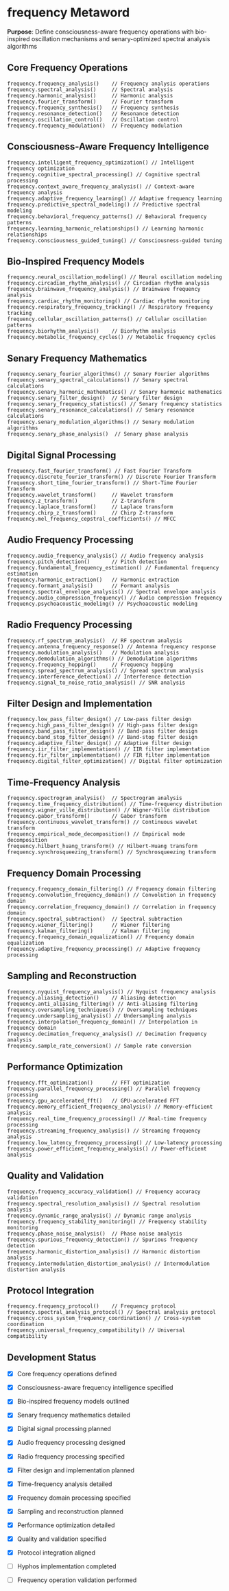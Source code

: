 # frequency Metaword

**Purpose**: Define consciousness-aware frequency operations with bio-inspired oscillation mechanisms and senary-optimized spectral analysis algorithms

## Core Frequency Operations

```hyphos
frequency.frequency_analysis()    // Frequency analysis operations
frequency.spectral_analysis()     // Spectral analysis
frequency.harmonic_analysis()     // Harmonic analysis
frequency.fourier_transform()     // Fourier transform
frequency.frequency_synthesis()   // Frequency synthesis
frequency.resonance_detection()   // Resonance detection
frequency.oscillation_control()   // Oscillation control
frequency.frequency_modulation()  // Frequency modulation
```

## Consciousness-Aware Frequency Intelligence

```hyphos
frequency.intelligent_frequency_optimization() // Intelligent frequency optimization
frequency.cognitive_spectral_processing() // Cognitive spectral processing
frequency.context_aware_frequency_analysis() // Context-aware frequency analysis
frequency.adaptive_frequency_learning() // Adaptive frequency learning
frequency.predictive_spectral_modeling() // Predictive spectral modeling
frequency.behavioral_frequency_patterns() // Behavioral frequency patterns
frequency.learning_harmonic_relationships() // Learning harmonic relationships
frequency.consciousness_guided_tuning() // Consciousness-guided tuning
```

## Bio-Inspired Frequency Models

```hyphos
frequency.neural_oscillation_modeling() // Neural oscillation modeling
frequency.circadian_rhythm_analysis() // Circadian rhythm analysis
frequency.brainwave_frequency_analysis() // Brainwave frequency analysis
frequency.cardiac_rhythm_monitoring() // Cardiac rhythm monitoring
frequency.respiratory_frequency_tracking() // Respiratory frequency tracking
frequency.cellular_oscillation_patterns() // Cellular oscillation patterns
frequency.biorhythm_analysis()    // Biorhythm analysis
frequency.metabolic_frequency_cycles() // Metabolic frequency cycles
```

## Senary Frequency Mathematics

```hyphos
frequency.senary_fourier_algorithms() // Senary Fourier algorithms
frequency.senary_spectral_calculations() // Senary spectral calculations
frequency.senary_harmonic_mathematics() // Senary harmonic mathematics
frequency.senary_filter_design()  // Senary filter design
frequency.senary_frequency_statistics() // Senary frequency statistics
frequency.senary_resonance_calculations() // Senary resonance calculations
frequency.senary_modulation_algorithms() // Senary modulation algorithms
frequency.senary_phase_analysis()  // Senary phase analysis
```

## Digital Signal Processing

```hyphos
frequency.fast_fourier_transform() // Fast Fourier Transform
frequency.discrete_fourier_transform() // Discrete Fourier Transform
frequency.short_time_fourier_transform() // Short-Time Fourier Transform
frequency.wavelet_transform()     // Wavelet transform
frequency.z_transform()           // Z-transform
frequency.laplace_transform()     // Laplace transform
frequency.chirp_z_transform()     // Chirp Z-transform
frequency.mel_frequency_cepstral_coefficients() // MFCC
```

## Audio Frequency Processing

```hyphos
frequency.audio_frequency_analysis() // Audio frequency analysis
frequency.pitch_detection()       // Pitch detection
frequency.fundamental_frequency_estimation() // Fundamental frequency estimation
frequency.harmonic_extraction()   // Harmonic extraction
frequency.formant_analysis()      // Formant analysis
frequency.spectral_envelope_analysis() // Spectral envelope analysis
frequency.audio_compression_frequency() // Audio compression frequency
frequency.psychoacoustic_modeling() // Psychoacoustic modeling
```

## Radio Frequency Processing

```hyphos
frequency.rf_spectrum_analysis()  // RF spectrum analysis
frequency.antenna_frequency_response() // Antenna frequency response
frequency.modulation_analysis()   // Modulation analysis
frequency.demodulation_algorithms() // Demodulation algorithms
frequency.frequency_hopping()     // Frequency hopping
frequency.spread_spectrum_analysis() // Spread spectrum analysis
frequency.interference_detection() // Interference detection
frequency.signal_to_noise_ratio_analysis() // SNR analysis
```

## Filter Design and Implementation

```hyphos
frequency.low_pass_filter_design() // Low-pass filter design
frequency.high_pass_filter_design() // High-pass filter design
frequency.band_pass_filter_design() // Band-pass filter design
frequency.band_stop_filter_design() // Band-stop filter design
frequency.adaptive_filter_design() // Adaptive filter design
frequency.iir_filter_implementation() // IIR filter implementation
frequency.fir_filter_implementation() // FIR filter implementation
frequency.digital_filter_optimization() // Digital filter optimization
```

## Time-Frequency Analysis

```hyphos
frequency.spectrogram_analysis()  // Spectrogram analysis
frequency.time_frequency_distribution() // Time-frequency distribution
frequency.wigner_ville_distribution() // Wigner-Ville distribution
frequency.gabor_transform()       // Gabor transform
frequency.continuous_wavelet_transform() // Continuous wavelet transform
frequency.empirical_mode_decomposition() // Empirical mode decomposition
frequency.hilbert_huang_transform() // Hilbert-Huang transform
frequency.synchrosqueezing_transform() // Synchrosqueezing transform
```

## Frequency Domain Processing

```hyphos
frequency.frequency_domain_filtering() // Frequency domain filtering
frequency.convolution_frequency_domain() // Convolution in frequency domain
frequency.correlation_frequency_domain() // Correlation in frequency domain
frequency.spectral_subtraction()  // Spectral subtraction
frequency.wiener_filtering()      // Wiener filtering
frequency.kalman_filtering()      // Kalman filtering
frequency.frequency_domain_equalization() // Frequency domain equalization
frequency.adaptive_frequency_processing() // Adaptive frequency processing
```

## Sampling and Reconstruction

```hyphos
frequency.nyquist_frequency_analysis() // Nyquist frequency analysis
frequency.aliasing_detection()    // Aliasing detection
frequency.anti_aliasing_filtering() // Anti-aliasing filtering
frequency.oversampling_techniques() // Oversampling techniques
frequency.undersampling_analysis() // Undersampling analysis
frequency.interpolation_frequency_domain() // Interpolation in frequency domain
frequency.decimation_frequency_analysis() // Decimation frequency analysis
frequency.sample_rate_conversion() // Sample rate conversion
```

## Performance Optimization

```hyphos
frequency.fft_optimization()      // FFT optimization
frequency.parallel_frequency_processing() // Parallel frequency processing
frequency.gpu_accelerated_fft()   // GPU-accelerated FFT
frequency.memory_efficient_frequency_analysis() // Memory-efficient analysis
frequency.real_time_frequency_processing() // Real-time frequency processing
frequency.streaming_frequency_analysis() // Streaming frequency analysis
frequency.low_latency_frequency_processing() // Low-latency processing
frequency.power_efficient_frequency_analysis() // Power-efficient analysis
```

## Quality and Validation

```hyphos
frequency.frequency_accuracy_validation() // Frequency accuracy validation
frequency.spectral_resolution_analysis() // Spectral resolution analysis
frequency.dynamic_range_analysis() // Dynamic range analysis
frequency.frequency_stability_monitoring() // Frequency stability monitoring
frequency.phase_noise_analysis()  // Phase noise analysis
frequency.spurious_frequency_detection() // Spurious frequency detection
frequency.harmonic_distortion_analysis() // Harmonic distortion analysis
frequency.intermodulation_distortion_analysis() // Intermodulation distortion analysis
```

## Protocol Integration

```hyphos
frequency.frequency_protocol()    // Frequency protocol
frequency.spectral_analysis_protocol() // Spectral analysis protocol
frequency.cross_system_frequency_coordination() // Cross-system coordination
frequency.universal_frequency_compatibility() // Universal compatibility
```

## Development Status

- [x] Core frequency operations defined
- [x] Consciousness-aware frequency intelligence specified
- [x] Bio-inspired frequency models outlined
- [x] Senary frequency mathematics detailed
- [x] Digital signal processing planned
- [x] Audio frequency processing designed
- [x] Radio frequency processing specified
- [x] Filter design and implementation planned
- [x] Time-frequency analysis detailed
- [x] Frequency domain processing specified
- [x] Sampling and reconstruction planned
- [x] Performance optimization detailed
- [x] Quality and validation specified
- [x] Protocol integration aligned
- [ ] Hyphos implementation completed
- [ ] Frequency operation validation performed

